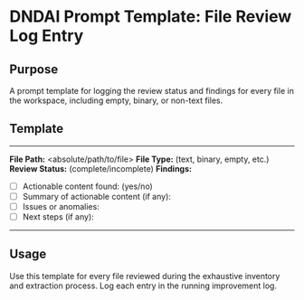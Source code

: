 # DNDAI Prompt Template: File Review Log Entry

## Purpose
A prompt template for logging the review status and findings for every file in the workspace, including empty, binary, or non-text files.

## Template
---
**File Path:** <absolute/path/to/file>
**File Type:** (text, binary, empty, etc.)
**Review Status:** (complete/incomplete)
**Findings:**
- [ ] Actionable content found: (yes/no)
- [ ] Summary of actionable content (if any):
- [ ] Issues or anomalies:
- [ ] Next steps (if any):
---

## Usage
Use this template for every file reviewed during the exhaustive inventory and extraction process. Log each entry in the running improvement log.
